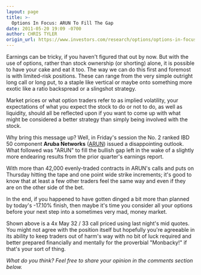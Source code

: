 ```yaml
---
layout: page
title: >-
  Options In Focus: ARUN To Fill The Gap
date: 2011-05-20 19:09 -0700
author: CHRIS TYLER
origin_url: https://www.investors.com/research/options/options-in-focus-arun-to-fill-the-gap/
---
```






Earnings can be tricky, if you haven't figured that out by now. But with the use of options, rather than stock ownership (or shorting) alone, it is possible to have your cake and eat it too. The way we can do this first and foremost is with limited-risk positions. These can range from the very simple outright long call or long put, to a staple like vertical or maybe onto something more exotic like a ratio backspread or a slingshot strategy. 

  

Market prices or what option traders refer to as implied volatility, your expectations of what you expect the stock to do or not to do, as well as liquidity, should all be reflected upon if you want to come up with what might be considered a better strategy than simply being involved with the stock. 

  

Why bring this message up? Well, in Friday's session the No. 2 ranked IBD 50 component **Aruba Networks** ([ARUN](https://research.investors.com/quote.aspx?symbol=ARUN)) issued a disappointing outlook. What followed was "ARUN" to fill the bullish gap left in the wake of a slightly more endearing results from the prior quarter's earnings report. 

  

With more than 42,000 evenly-traded contracts in ARUN's calls and puts on Thursday hitting the tape and one point wide strike increments; it's good to know that at least a few other traders feel the same way and even if they are on the other side of the bet.

  

  

In the end, if you happened to have gotten dinged a bit more than planned by today's -17.10% finish, then maybe it's time you consider all your options before your next step into a sometimes very mad, money market. 

  

Shown above is a 4x May 32 / 33 call priced using last night's mid quotes. You might not agree with the position itself but hopefully you're agreeable in its ability to keep traders out of harm's way with no bit of luck required and better prepared financially and mentally for the proverbial "Monbacky!" if that's your sort of thing.

  

*What do you think? Feel free to share your opinion in the comments section below.*




